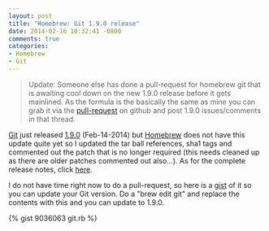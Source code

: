 ```yaml
---
layout: post
title: "Homebrew: Git 1.9.0 release"
date: 2014-02-16 10:32:41 -0800
comments: true
categories: 
- Homebrew
- Git
---
```

> Update: Someone else has done a pull-request for homebrew git that is awaiting cool down on the new 1.9.0 release before it gets mainlined. As the formula is the basically the same as mine you can grab it via the [pull-request](https://github.com/Homebrew/homebrew/pull/26734) on github and post 1.9.0 issues/comments in that thread.

[Git](https://code.google.com/p/git-core/) just released [1.9.0](https://code.google.com/p/git-core/downloads/detail?name=git-1.9.0.tar.gz) (Feb-14-2014) but [Homebrew](http://brew.sh) does not have this update quite yet so I updated the tar ball references, sha1 tags and commented out the patch that is no longer required (this needs cleaned up as there are older patches commented out also...). As for the complete release notes, click [here](http://anzwix.com/a/Git/Git190).

I do not have time right now to do a pull-request, so here is a [gist](https://gist.github.com) of it so you can update your Git version. Do a "brew edit git" and replace the contents with this and you can update to 1.9.0.

{% gist 9036063 git.rb %}
